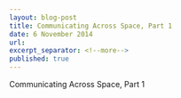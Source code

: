 ```yaml
---
layout: blog-post
title: Communicating Across Space, Part 1
date: 6 November 2014
url:
excerpt_separator: <!--more-->
published: true
---
```


Communicating Across Space, Part 1
